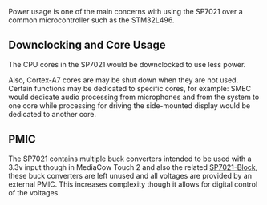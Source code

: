 Power usage is one of the main concerns with using the SP7021 over a common microcontroller such as the STM32L496. 

## Downclocking and Core Usage
The CPU cores in the SP7021 would be downclocked to use less power.

Also, Cortex-A7 cores are may be shut down when they are not used. Certain functions may be dedicated to specific cores, for example: SMEC would dedicate audio processing from microphones and from the system to one core while processing for driving the side-mounted display would be dedicated to another core. 

## PMIC
The SP7021 contains multiple buck converters intended to be used with a 3.3v input though in MediaCow Touch 2 and also the related [SP7021-Block](/projects/sp7021_sbc/), these buck converters are left unused and all voltages are provided by an external PMIC. This increases complexity though it allows for digital control of the voltages.




